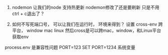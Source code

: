 1. nodemon 让我们的node 支持热更新  nodemon修改了还是要刷新  只是不用 ctrl + c退出了？

2. 如何不写死端口号， 可以让我们在运行时， 环境来得到？
  设置 
  cross-env  跨平台，  window mac  linux  然后cross是可以跨mac，window，和Linux平台获取env

  process.env 是兼容性问题
  PORT=123  SET PORT=1234  系统变量
